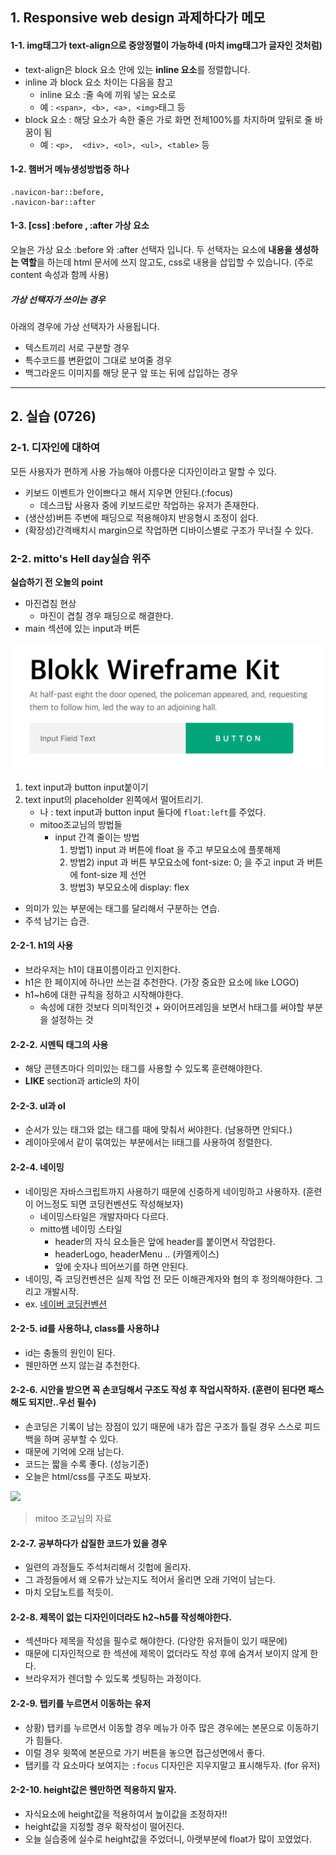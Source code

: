## 1. Responsive web design 과제하다가 메모
#### 1-1. img태그가 text-align으로 중앙정렬이 가능하네 (마치 img태그가 글자인 것처럼)
- text-align은 block 요소 안에 있는 **inline 요소**를 정렬합니다.
- inline 과 block 요소 차이는 다음을 참고
  - inline 요소 :줄 속에 끼워 넣는 요소로
  - 예 : ```<span>, <b>, <a>, <img>```태그 등
- block 요소 : 해당 요소가 속한 줄은 가로 화면 전체100%를 차지하며 앞뒤로 줄 바꿈이 됨
  - 예 : ```<p>,  <div>, <ol>, <ul>, <table>``` 등

#### 1-2. 햄버거 메뉴생성방법중 하나
```
.navicon-bar::before,
.navicon-bar::after
```

#### 1-3. [css] :before , :after 가상 요소
오늘은 가상 요소 :before 와 :after 선택자 입니다.
두 선택자는 요소에 **내용을 생성하는 역할**을 하는데
html 문서에 쓰지 않고도, css로 내용을 삽입할 수 있습니다.
(주로 content 속성과 함께 사용)

##### 가상 선택자가 쓰이는 경우
아래의 경우에 가상 선택자가 사용됩니다.
- 텍스트끼리 서로 구분할 경우
- 특수코드를 변환없이 그대로 보여줄 경우
- 백그라운드 이미지를 해당 문구 앞 또는 뒤에 삽입하는 경우

<hr>

## 2. 실습 (0726)
  ### 2-1. 디자인에 대하여
모든 사용자가 편하게 사용 가능해야 아름다운 디자인이라고 말할 수 있다. 
- 키보드 이벤트가 안이쁘다고 해서 지우면 안된다.(:focus)
  - 데스크탑 사용자 중에 키보드로만 작업하는 유저가 존재한다.
- (생산성)버튼 주변에 패딩으로 적용해야지 반응형시 조정이 쉽다.
- (확장성)간격배치시 margin으로 작업하면 디바이스별로 구조가 무너질 수 있다.

### 2-2. mitto's Hell day실습 위주
**실습하기 전 오늘의 point**
- 마진겹침 현상 
  - 마진이 겹칠 경우 패딩으로 해결한다.
- main 섹션에 있는 input과 버튼
<img src ="input+btn.png">

  1. text input과 button input붙이기
  2. text input의 placeholder 왼쪽에서 떨어트리기.
      - 나 : text input과 button input 둘다에 ```float:left```를 주었다.
      - mitoo조교님의 방법들 
        - input 간격 줄이는 방법
            1. 방법1) input 과 버튼에 float 을 주고 부모요소에 플롯해제
            2. 방법2) input 과 버튼 부모요소에 font-size: 0; 을 주고
                  input 과 버튼에 font-size 제 선언
            3. 방법3) 부모요소에 display: flex
- 의미가 있는 부분에는 태그를 달리해서 구분하는 연습.
- 주석 남기는 습관.

#### 2-2-1. h1의 사용
- 브라우저는 h1이 대표이름이라고 인지한다.
- h1은 한 페이지에 하나만 쓰는걸 추천한다. (가장 중요한 요소에 like LOGO)
- h1~h6에 대한 규칙을 정하고 시작해야한다.
  - 속성에 대한 것보다 의미적인것 + 와이어프레임을 보면서 h태그를 써야할 부분을 설정하는 것

#### 2-2-2. 시멘틱 태그의 사용
- 해당 콘텐츠마다 의미있는 태그를 사용할 수 있도록 훈련해야한다.
- **LIKE** section과 article의 차이

#### 2-2-3. ul과 ol
- 순서가 있는 태그와 없는 태그를 때에 맞춰서 써야한다. (남용하면 안되다.)
- 레이아웃에서 같이 묶여있는 부분에서는 li태그를 사용하여 정렬한다.

#### 2-2-4. 네이밍
- 네이밍은 자바스크립트까지 사용하기 때문에 신중하게 네이밍하고 사용하자. (훈련이 어느정도 되면 코딩컨벤션도 작성해보자)
  - 네이밍스타일은 개발자마다 다르다.
  - mitto쌤 네이밍 스타일 
    - header의 자식 요소들은 앞에 header를 붙이면서 작업한다.
    - headerLogo, headerMenu .. (카멜케이스)
    - 앞에 숫자나 띄어쓰기를 하면 안된다.
- 네이밍, 즉 코딩컨벤션은 실제 작업 전 모든 이해관계자와 협의 후 정의해야한다. 그리고 개발시작.
- ex. [네이버 코딩컨벤션]('http://nuli.navercorp.com/sharing/fe/coding')

#### 2-2-5. id를 사용하냐, class를 사용하냐
- id는 충돌의 원인이 된다.
- 웬만하면 쓰지 않는걸 추천한다.

#### 2-2-6. 시안을 받으면 꼭 손코딩해서 구조도 작성 후 작업시작하자. (훈련이 된다면 패스해도 되지만..우선 필수)
- 손코딩은 기록이 남는 장점이 있기 때문에 내가 잡은 구조가 틀릴 경우 스스로 피드백을 하며 공부할 수 있다.
- 때문에 기억에 오래 남는다.
- 코드는 짧을 수록 좋다. (성능기준)
- 오늘은 html/css를 구조도 짜보자.

<img src ="20170125_architecture_mitoo.png">

> mitoo 조교님의 자료

#### 2-2-7. 공부하다가 삽질한 코드가 있을 경우
- 일련의 과정들도 주석처리해서 깃헙에 올리자.
- 그 과정들에서 왜 오류가 났는지도 적어서 올리면 오래 기억이 남는다. 
- 마치 오답노트를 적듯이.

#### 2-2-8. 제목이 없는 디자인이더라도 h2~h5를 작성해야한다. 
- 섹션마다 제목을 작성을 필수로 해야한다. (다양한 유저들이 있기 때문에)
- 때문에 디자인적으로 한 섹션에 제목이 없더라도 작성 후에 숨겨서 보이지 않게 한다.
- 브라우저가 렌더할 수 있도록 셋팅하는 과정이다.

#### 2-2-9. 탭키를 누르면서 이동하는 유저
- 상황) 탭키를 누르면서 이동할 경우 메뉴가 아주 많은 경우에는 본문으로 이동하기가 힘들다. 
- 이럴 경우 윗쪽에 본문으로 가기 버튼을 놓으면 접근성면에서 좋다.
- 탭키를 각 요소마다 보여지는 ```:focus``` 디자인은 지우지말고 표시해두자. (for 유저)


#### 2-2-10. height값은 웬만하면 적용하지 말자.
- 자식요소에 height값을 적용하여서 높이값을 조정하자!!
- height값을 지정할 경우 확작성이 떨어진다.
- 오늘 실습중에 실수로 height값을 주었더니, 아랫부분에 float가 많이 꼬였었다.
